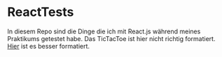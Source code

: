 # ReactTests

In diesem Repo sind die Dinge die ich mit React.js während meines Praktikums getestet habe.
Das TicTacToe ist hier nicht richtig formatiert. [Hier](https://codepen.io/SparkyOne/pen/RwLeNOM) ist es besser formatiert.
